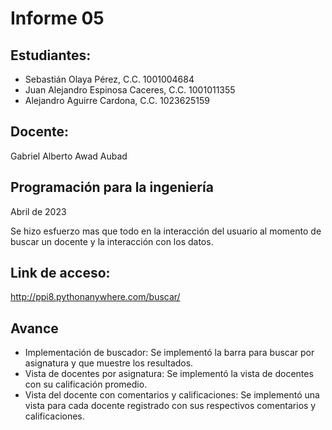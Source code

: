 # Informe 05

## Estudiantes:
- Sebastián Olaya Pérez, C.C. 1001004684
- Juan Alejandro Espinosa Caceres, C.C. 1001011355
- Alejandro Aguirre Cardona, C.C. 1023625159

## Docente:
Gabriel Alberto Awad Aubad

## Programación para la ingeniería
Abril de 2023

Se hizo esfuerzo mas que todo en la interacción del usuario al momento de buscar un docente y la interacción con los datos.

## Link de acceso:
http://ppi8.pythonanywhere.com/buscar/

## Avance
- Implementación de buscador: Se implementó la barra para buscar por asignatura y que muestre los resultados.
- Vista de docentes por asignatura: Se implementó la vista de docentes con su calificación promedio.
- Vista del docente con comentarios y calificaciones: Se implementó una vista para cada docente registrado con sus respectivos comentarios y calificaciones.
